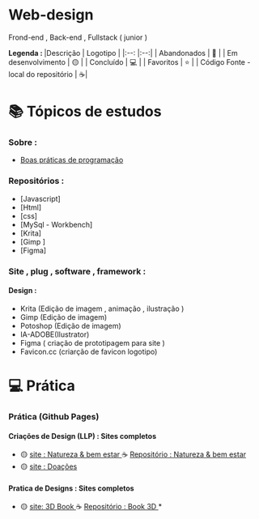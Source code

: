 # Web-design
 Frond-end , Back-end , Fullstack ( junior )
 

<strong> Legenda : </strong>
|Descrição | Logotipo   | 
|:--: |:--:|
| Abandonados | 🔴 | 
| Em desenvolvimento    |  🟡  | 
| Concluído   |  💻  | 
| Favoritos | ⭐  | 
| Código Fonte - local do repositório | ☕|  

# 📚 Tópicos de estudos

### Sobre :
* [ Boas práticas de programação ](https://github.com/LeandroPereira2603/Web-design/blob/main/Explica%C3%A7%C3%B4es/Boas%20pr%C3%A1tica%20de%20programa%C3%A7%C3%A3o.md)
 
### Repositórios : 

* [Javascript]
* [Html]
* [css]
* [MySql - Workbench]
* [Krita]
* [Gimp ]
* [Figma]


### Site , plug , software , framework :

#### Design :

* Krita (Edição de imagem , animação , ilustração )
* Gimp (Edição de imagem)
* Potoshop (Edição de imagem)
* IA-ADOBE(Ilustrator)
* Figma ( criação de prototipagem para site )
* Favicon.cc (criarção de favicon logotipo)
  

# 💻 Prática

### Prática (Github Pages) 

#### Criações de Design (LLP) : Sites completos    
* 🟡 [ site : Natureza & bem estar  ](https://leandropereira2603.github.io/site-natureza-bem-estar/) ☕ [ Repositório : Natureza & bem estar ](https://github.com/LeandroPereira2603/site-natureza-bem-estar)
* 🟡 [ site : Doações ](https://leandropereira2603.github.io/site-doacao-de-sangue-e-cabelo/)

#### Pratica de Designs : Sites completos 
* 🟡 [ site: 3D Book ](https://leandropereira2603.github.io/site-3d-book/) ☕ [Repositório : Book 3D ](https://github.com/LeandroPereira2603/site-3d-book)
*[]()




